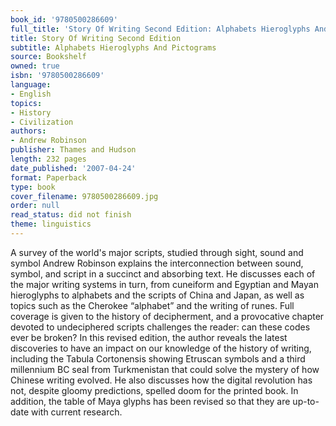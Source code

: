 ```yaml
---
book_id: '9780500286609'
full_title: 'Story Of Writing Second Edition: Alphabets Hieroglyphs And Pictograms'
title: Story Of Writing Second Edition
subtitle: Alphabets Hieroglyphs And Pictograms
source: Bookshelf
owned: true
isbn: '9780500286609'
language:
- English
topics:
- History
- Civilization
authors:
- Andrew Robinson
publisher: Thames and Hudson
length: 232 pages
date_published: '2007-04-24'
format: Paperback
type: book
cover_filename: 9780500286609.jpg
order: null
read_status: did not finish
theme: linguistics
---
```

A survey of the world's major scripts, studied through sight, sound and symbol
Andrew Robinson explains the interconnection between sound, symbol, and script in a succinct and absorbing text. He discusses each of the major writing systems in turn, from cuneiform and Egyptian and Mayan hieroglyphs to alphabets and the scripts of China and Japan, as well as topics such as the Cherokee “alphabet” and the writing of runes. Full coverage is given to the history of decipherment, and a provocative chapter devoted to undeciphered scripts challenges the reader: can these codes ever be broken? In this revised edition, the author reveals the latest discoveries to have an impact on our knowledge of the history of writing, including the Tabula Cortonensis showing Etruscan symbols and a third millennium BC seal from Turkmenistan that could solve the mystery of how Chinese writing evolved. He also discusses how the digital revolution has not, despite gloomy predictions, spelled doom for the printed book. In addition, the table of Maya glyphs has been revised so that they are up-to-date with current research.
